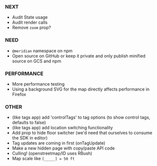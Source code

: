 ### NEXT

- Audit State usage
- Audit render calls
- Remove `zoom` prop?

### NEED

- `@meridian` namespace on npm
- Open source on GitHub or keep it private and only publish minified source on
  GCS and npm

### PERFORMANCE

- More performance testing
- Using a background SVG for the map directly affects performance in Firefox

### OTHER

- (like tags app) add 'controlTags' to tag options (to show control tags, defaults to false)
- (like tags app) add location switching functionality
- Add prop to hide floor switcher (we'd need that ourselves to consume the SDK in editor)
- Tag updates are coming in first (onTagUpdate)
- Make a new hidden page with copy/paste API code
- Culling! (openstreetmap/ID uses RBush)
- Map scale like `[_____] = 50 ft`
